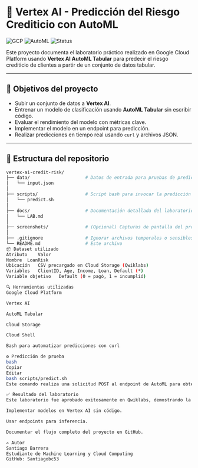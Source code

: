 # 🧠 Vertex AI - Predicción del Riesgo Crediticio con AutoML

![GCP](https://img.shields.io/badge/Google%20Cloud-Vertex%20AI-blue)
![AutoML](https://img.shields.io/badge/AutoML-Tabular-green)
![Status](https://img.shields.io/badge/Lab-Aprobado-brightgreen)

Este proyecto documenta el laboratorio práctico realizado en Google Cloud Platform usando **Vertex AI AutoML Tabular** para predecir el riesgo crediticio de clientes a partir de un conjunto de datos tabular.

---

## 🎯 Objetivos del proyecto

- Subir un conjunto de datos a **Vertex AI**.
- Entrenar un modelo de clasificación usando **AutoML Tabular** sin escribir código.
- Evaluar el rendimiento del modelo con métricas clave.
- Implementar el modelo en un endpoint para predicción.
- Realizar predicciones en tiempo real usando `curl` y archivos JSON.

---

## 📁 Estructura del repositorio

```bash
vertex-ai-credit-risk/
├── data/                     # Datos de entrada para pruebas de predicción
│   └── input.json
│
├── scripts/                  # Script bash para invocar la predicción vía curl
│   └── predict.sh
│
├── docs/                     # Documentación detallada del laboratorio paso a paso
│   └── LAB.md
│
├── screenshots/              # (Opcional) Capturas de pantalla del proceso en Vertex AI
│
├── .gitignore                # Ignorar archivos temporales o sensibles
└── README.md                 # Este archivo
📦 Dataset utilizado
Atributo	Valor
Nombre	LoanRisk
Ubicación	CSV precargado en Cloud Storage (Qwiklabs)
Variables	ClientID, Age, Income, Loan, Default (*)
Variable objetivo	Default (0 = pagó, 1 = incumplió)

🔍 Herramientas utilizadas
Google Cloud Platform

Vertex AI

AutoML Tabular

Cloud Storage

Cloud Shell

Bash para automatizar predicciones con curl

⚙️ Predicción de prueba
bash
Copiar
Editar
bash scripts/predict.sh
Este comando realiza una solicitud POST al endpoint de AutoML para obtener la probabilidad de incumplimiento de un cliente.

✅ Resultado del laboratorio
Este laboratorio fue aprobado exitosamente en Qwiklabs, demostrando la capacidad para:

Implementar modelos en Vertex AI sin código.

Usar endpoints para inferencia.

Documentar el flujo completo del proyecto en GitHub.

✍️ Autor
Santiago Barrera
Estudiante de Machine Learning y Cloud Computing
GitHub: Santiagobc53
